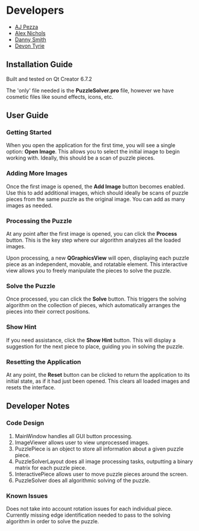 # Developers

- [AJ Pezza](https://github.com/AJPez24)
- [Alex Nichols](https://github.com/alexnicholsamu)
- [Danny Smith](https://github.com/Danny-6933)
- [Devon Tyrie](https://github.com/devontyr)

## Installation Guide

Built and tested on Qt Creator 6.7.2

The 'only' file needed is the **PuzzleSolver.pro** file, however we have cosmetic files like sound effects, icons, etc. 

## User Guide

### Getting Started  
When you open the application for the first time, you will see a single option: **Open Image**. This allows you to select the initial image to begin working with. Ideally, this should be a scan of puzzle pieces.  

### Adding More Images  
Once the first image is opened, the **Add Image** button becomes enabled. Use this to add additional images, which should ideally be scans of puzzle pieces from the same puzzle as the original image. You can add as many images as needed.  

### Processing the Puzzle  
At any point after the first image is opened, you can click the **Process** button. This is the key step where our algorithm analyzes all the loaded images.  

Upon processing, a new **QGraphicsView** will open, displaying each puzzle piece as an independent, movable, and rotatable element. This interactive view allows you to freely manipulate the pieces to solve the puzzle.  

### Solve the Puzzle  
Once processed, you can click the **Solve** button. This triggers the solving algorithm on the collection of pieces, which automatically arranges the pieces into their correct positions.  

### Show Hint  
If you need assistance, click the **Show Hint** button. This will display a suggestion for the next piece to place, guiding you in solving the puzzle.

### Resetting the Application  
At any point, the **Reset** button can be clicked to return the application to its initial state, as if it had just been opened. This clears all loaded images and resets the interface. 

## Developer Notes

### Code Design
1. MainWindow handles all GUI button processing.
2. ImageViewer allows user to view unprocessed images.
3. PuzzlePiece is an object to store all information about a given puzzle piece.
4. PuzzleSolverLayout does all image processing tasks, outputting a binary matrix for each puzzle piece.
5. InteractivePiece allows user to move puzzle pieces around the screen.
6. PuzzleSolver does all algorithmic solving of the puzzle.

### Known Issues
Does not take into account rotation issues for each individual piece.
Currently missing edge identification needed to pass to the solving algorithm in order to solve the puzzle.
